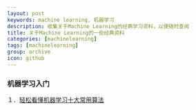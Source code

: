 ```yaml
---
layout: post
keywords: machine learning, 机器学习
description: 收集关于Machine Learning的经典学习资料，以便随时查阅
title: 关于Machine Learning的一些经典资料
categories: [machinelearning]
tags: [machinelearning]
group: archive
icon: github
---
```


### 机器学习入门
１．[轻松看懂机器学习十大常用算法](http://www.jianshu.com/p/55a67c12d3e9)
